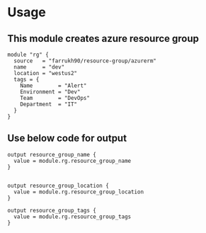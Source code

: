 # Usage 

##  This module creates azure resource group
```
module "rg" {
  source   = "farrukh90/resource-group/azurerm"
  name     = "dev"
  location = "westus2"
  tags = {
    Name        = "Alert"
    Environment = "Dev"
    Team        = "DevOps"
    Department  = "IT"
  }
}
```


## Use below code for output
```
output resource_group_name {
  value = module.rg.resource_group_name
}


output resource_group_location {
  value = module.rg.resource_group_location
}

output resource_group_tags {
  value = module.rg.resource_group_tags
}
```